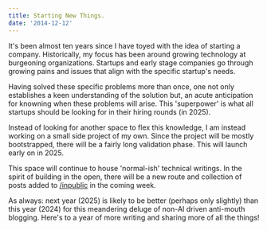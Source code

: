 ```yaml
---
title: Starting New Things.
date: '2014-12-12'
---
```


It's been almost ten years since I have toyed with the idea of starting a company.
Historically, my focus has been around growing technology at burgeoning organizations.
Startups and early stage companies go through growing pains and issues that
align with the specific startup's needs.

Having solved these specific problems more than once,
one not only establishes a keen understanding of the solution but,
an acute anticipation for knowning when these problems will arise.
This 'superpower' is what all startups should be looking for in their hiring rounds (in 2025).

Instead of looking for another space to flex this knowledge,
I am instead working on a small side project of my own.
Since the project will be mostly bootstrapped,
there will be a fairly long validation phase.
This will launch early on in 2025.

This space will continue to house 'normal-ish' technical writings.
In the spirit of building in the open,
there will be a new route and collection of posts added
to [/inpublic](/#) in the coming week.

As always: next year (2025) is likely to be better (perhaps only slightly) than this year (2024) for this meandering deluge of non-AI driven anti-mouth blogging.
Here's to a year of more writing and sharing more of all the things!
